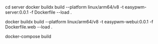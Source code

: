 cd server
docker buildx build --platform linux/arm64/v8 -t easypwm-server:0.0.1 -f Dockerfile  --load .

docker buildx build --platform linux/arm64/v8 -t easypwm-webui:0.0.1 -f Dockerfile.web  --load .

docker-compose build
